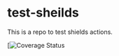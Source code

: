 # test-sheilds

This is a repo to test shields actions.

[![Coverage Status](https://img.shields.io/endpoint?url=https://gist.githubusercontent.com/andyi2it/4c1ab212c1422a263ec889379dbd3540/raw/test-coverage.json)
